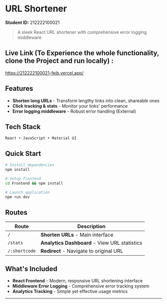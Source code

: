 #  URL Shortener 
**Student ID:** 212222100021

> A sleek React URL shortener with comprehensive error logging middleware


## Live Link (To Experience the whole functionality, clone the Project and run locally) : 

https://212222100021-fejb.vercel.app/



##  Features
-  **Shorten long URLs** - Transform lengthy links into clean, shareable ones
-  **Click tracking & stats** - Monitor your links' performance
-  **Error logging middleware** - Robust error handling (External)

##  Tech Stack
```
React • JavaScript • Material UI
```

##  Quick Start
```bash
# Install dependencies
npm install

# Setup frontend
cd Frontend && npm install

# Launch application
npm run dev
```

##  Routes
| Route | Description |
|-------|-------------|
| `/` | **Shorten URLs** - Main interface |
| `/stats` | **Analytics Dashboard** - View URL statistics |
| `/:shortcode` | **Redirect** - Navigate to original URL |

##  What's Included
-  **React Frontend** - Modern, responsive URL shortening interface
-  **Middleware Error Logging** - Comprehensive error tracking system
-  **Analytics Tracking** - Simple yet effective usage metrics

---
